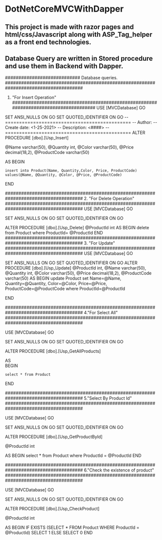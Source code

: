 # DotNetCoreMVCWithDapper
## This project is made with razor pages and html/css/Javascript along with ASP_Tag_helper as a front end technologies.
## Database Query are written in Stored procedure and use them  in Backend with Dapper.


############################
Database queries.
#####################################################################################
1. "For Insert Operation"
#####################################################################################
USE [MVCDatabase]
GO

SET ANSI_NULLS ON
GO
SET QUOTED_IDENTIFIER ON
GO
-- =============================================
-- Author:		<Kshitij kafle>
-- Create date: <1-25-2021>
-- Description:	<####>
-- =============================================
ALTER PROCEDURE [dbo].[Usp_Insert]

  @Name varchar(50),
	@Quantity int,
	@Color varchar(50),
  @Price decimal(18,2),
  @ProductCode varchar(50)

AS
BEGIN


    insert into Product(Name, Quantity,Color, Price, ProductCode) 
	values(@Name, @Quantity, @Color, @Price, @ProductCode)
END

#####################################################################################
2. "For Delete Operation"
#####################################################################################
USE [MVCDatabase]
GO

SET ANSI_NULLS ON
GO
SET QUOTED_IDENTIFIER ON
GO

ALTER PROCEDURE [dbo].[Usp_Delete]
	@ProductId int
AS
BEGIN
    delete from Product where ProductId= @ProductId
END
#####################################################################################
3. "For Update"
#####################################################################################
USE [MVCDatabase]
GO

SET ANSI_NULLS ON
GO
SET QUOTED_IDENTIFIER ON
GO
ALTER PROCEDURE [dbo].[Usp_Update] 
	@ProductId int,
	@Name varchar(50),
	@Quantity int,
	@Color varchar(50),
    @Price decimal(18,2),
    @ProductCode varchar(50)
AS
BEGIN
	update Product set 
	Name=@Name,
	Quantity=@Quantity,
	Color=@Color,
	Price=@Price,
	ProductCode=@ProductCode
	where ProductId=@ProductId
	
END

#####################################################################################
4."For Select All"
#####################################################################################

USE [MVCDatabase]
GO

SET ANSI_NULLS ON
GO
SET QUOTED_IDENTIFIER ON
GO

ALTER PROCEDURE [dbo].[Usp_GetAllProducts]

AS	
BEGIN
	
    select * from Product
END

#####################################################################################
5."Select By Product Id"
#####################################################################################

USE [MVCDatabase]
GO

SET ANSI_NULLS ON
GO
SET QUOTED_IDENTIFIER ON
GO

ALTER PROCEDURE [dbo].[Usp_GetProductById]

@ProductId int

AS
BEGIN
    select * from Product where ProductId = @ProductId
END

#####################################################################################
6."Check the existence of product"
#####################################################################################

USE [MVCDatabase]
GO

SET ANSI_NULLS ON
GO
SET QUOTED_IDENTIFIER ON
GO

ALTER PROCEDURE [dbo].[Usp_CheckProduct]

@ProductId int
	
AS
BEGIN
	 IF EXISTS (SELECT * FROM Product WHERE ProductId = @ProductId)
        SELECT 1
    ELSE
        SELECT 0 
END
